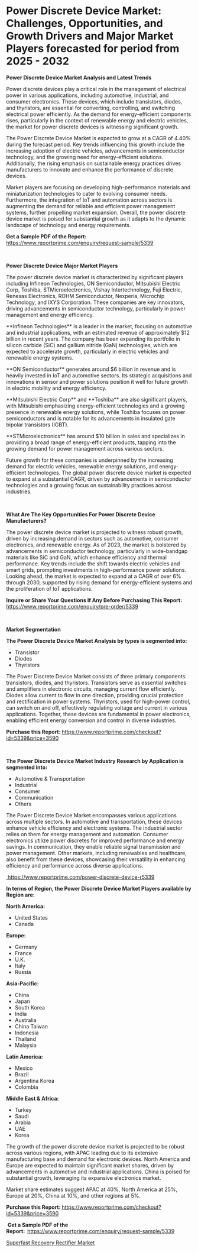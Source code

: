 <p><h1>Power Discrete Device Market: Challenges, Opportunities, and Growth Drivers and Major Market Players forecasted for period from 2025 - 2032</h1></p><p><strong>Power Discrete Device Market Analysis and Latest Trends</strong></p>
<p><p>Power discrete devices play a critical role in the management of electrical power in various applications, including automotive, industrial, and consumer electronics. These devices, which include transistors, diodes, and thyristors, are essential for converting, controlling, and switching electrical power efficiently. As the demand for energy-efficient components rises, particularly in the context of renewable energy and electric vehicles, the market for power discrete devices is witnessing significant growth.</p><p>The Power Discrete Device Market is expected to grow at a CAGR of 4.40% during the forecast period. Key trends influencing this growth include the increasing adoption of electric vehicles, advancements in semiconductor technology, and the growing need for energy-efficient solutions. Additionally, the rising emphasis on sustainable energy practices drives manufacturers to innovate and enhance the performance of discrete devices.</p><p>Market players are focusing on developing high-performance materials and miniaturization technologies to cater to evolving consumer needs. Furthermore, the integration of IoT and automation across sectors is augmenting the demand for reliable and efficient power management systems, further propelling market expansion. Overall, the power discrete device market is poised for substantial growth as it adapts to the dynamic landscape of technology and energy requirements.</p></p>
<p><strong>Get a Sample PDF of the Report:&nbsp;</strong> <a href="https://www.reportprime.com/enquiry/request-sample/5339?utm_campaign=2462&utm_medium=2&utm_source=Github&utm_content=ia&utm_term=19032025&utm_id=power-discrete-device">https://www.reportprime.com/enquiry/request-sample/5339</a></p>
<p>&nbsp;</p>
<p><strong>Power Discrete Device Major Market Players</strong></p>
<p><p>The power discrete device market is characterized by significant players including Infineon Technologies, ON Semiconductor, Mitsubishi Electric Corp, Toshiba, STMicroelectronics, Vishay Intertechnology, Fuji Electric, Renesas Electronics, ROHM Semiconductor, Nexperia, Microchip Technology, and IXYS Corporation. These companies are key innovators, driving advancements in semiconductor technology, particularly in power management and energy efficiency.</p><p>**Infineon Technologies** is a leader in the market, focusing on automotive and industrial applications, with an estimated revenue of approximately $12 billion in recent years. The company has been expanding its portfolio in silicon carbide (SiC) and gallium nitride (GaN) technologies, which are expected to accelerate growth, particularly in electric vehicles and renewable energy systems.</p><p>**ON Semiconductor** generates around $6 billion in revenue and is heavily invested in IoT and automotive sectors. Its strategic acquisitions and innovations in sensor and power solutions position it well for future growth in electric mobility and energy efficiency.</p><p>**Mitsubishi Electric Corp** and **Toshiba** are also significant players, with Mitsubishi emphasizing energy-efficient technologies and a growing presence in renewable energy solutions, while Toshiba focuses on power semiconductors and is notable for its advancements in insulated gate bipolar transistors (IGBT).</p><p>**STMicroelectronics** has around $10 billion in sales and specializes in providing a broad range of energy-efficient products, tapping into the growing demand for power management across various sectors.</p><p>Future growth for these companies is underpinned by the increasing demand for electric vehicles, renewable energy solutions, and energy-efficient technologies. The global power discrete device market is expected to expand at a substantial CAGR, driven by advancements in semiconductor technologies and a growing focus on sustainability practices across industries.</p></p>
<p>&nbsp;</p>
<p><strong>What Are The Key Opportunities For Power Discrete Device Manufacturers?</strong></p>
<p><p>The power discrete device market is projected to witness robust growth, driven by increasing demand in sectors such as automotive, consumer electronics, and renewable energy. As of 2023, the market is bolstered by advancements in semiconductor technology, particularly in wide-bandgap materials like SiC and GaN, which enhance efficiency and thermal performance. Key trends include the shift towards electric vehicles and smart grids, prompting investments in high-performance power solutions. Looking ahead, the market is expected to expand at a CAGR of over 6% through 2030, supported by rising demand for energy-efficient systems and the proliferation of IoT applications.</p></p>
<p><strong>Inquire or Share Your Questions If Any Before Purchasing This Report:</strong> <a href="https://www.reportprime.com/enquiry/pre-order/5339?utm_campaign=2462&utm_medium=2&utm_source=Github&utm_content=ia&utm_term=19032025&utm_id=power-discrete-device">https://www.reportprime.com/enquiry/pre-order/5339</a></p>
<p>&nbsp;</p>
<p><strong>Market Segmentation</strong></p>
<p><strong>The Power Discrete Device Market Analysis by types is segmented into:</strong></p>
<p><ul><li>Transistor</li><li>Diodes</li><li>Thyristors</li></ul></p>
<p><p>The Power Discrete Device Market consists of three primary components: transistors, diodes, and thyristors. Transistors serve as essential switches and amplifiers in electronic circuits, managing current flow efficiently. Diodes allow current to flow in one direction, providing crucial protection and rectification in power systems. Thyristors, used for high-power control, can switch on and off, effectively regulating voltage and current in various applications. Together, these devices are fundamental in power electronics, enabling efficient energy conversion and control in diverse industries.</p></p>
<p><strong>Purchase this Report:&nbsp;</strong><a href="https://www.reportprime.com/checkout?id=5339&price=3590&utm_campaign=2462&utm_medium=2&utm_source=Github&utm_content=ia&utm_term=19032025&utm_id=power-discrete-device">https://www.reportprime.com/checkout?id=5339&price=3590</a></p>
<p>&nbsp;</p>
<p><strong>The Power Discrete Device Market Industry Research by Application is segmented into:</strong></p>
<p><ul><li>Automotive & Transportation</li><li>Industrial</li><li>Consumer</li><li>Communication</li><li>Others</li></ul></p>
<p><p>The Power Discrete Device Market encompasses various applications across multiple sectors. In automotive and transportation, these devices enhance vehicle efficiency and electronic systems. The industrial sector relies on them for energy management and automation. Consumer electronics utilize power discretes for improved performance and energy savings. In communication, they enable reliable signal transmission and power management. Other markets, including renewables and healthcare, also benefit from these devices, showcasing their versatility in enhancing efficiency and performance across diverse applications.</p></p>
<p><a href="https://www.reportprime.com/power-discrete-device-r5339?utm_campaign=2462&utm_medium=2&utm_source=Github&utm_content=ia&utm_term=19032025&utm_id=power-discrete-device">&nbsp;https://www.reportprime.com/power-discrete-device-r5339</a></p>
<p><strong>In terms of Region, the Power Discrete Device Market Players available by Region are:</strong></p>
<p>
    <p> <strong> North America: </strong>
        <ul>
            <li>United States</li>
            <li>Canada</li>
        </ul>
        </p> 
    <p> <strong> Europe: </strong>
        <ul>
            <li>Germany</li>
            <li>France</li>
            <li>U.K.</li>
            <li>Italy</li>
            <li>Russia</li>
        </ul>
        </p> 
    <p> <strong> Asia-Pacific: </strong>
        <ul>
            <li>China</li>
            <li>Japan</li>
            <li>South Korea</li>
            <li>India</li>
            <li>Australia</li>
            <li>China Taiwan</li>
            <li>Indonesia</li>
            <li>Thailand</li>
            <li>Malaysia</li>
        </ul>
        </p> 
    <p> <strong> Latin America: </strong>
        <ul>
            <li>Mexico</li>
            <li>Brazil</li>
            <li>Argentina Korea</li>
            <li>Colombia</li>
        </ul>
        </p> 
    <p> <strong> Middle East & Africa: </strong>
        <ul>
            <li>Turkey</li>
            <li>Saudi</li>
            <li>Arabia</li>
            <li>UAE</li>
            <li>Korea</li>
        </ul>
    </p>
    </p>
<p><p>The growth of the power discrete device market is projected to be robust across various regions, with APAC leading due to its extensive manufacturing base and demand for electronic devices. North America and Europe are expected to maintain significant market shares, driven by advancements in automotive and industrial applications. China is poised for substantial growth, leveraging its expansive electronics market. </p><p>Market share estimates suggest APAC at 40%, North America at 25%, Europe at 20%, China at 10%, and other regions at 5%.</p></p>
<p><strong>Purchase this Report: </strong><a href="https://www.reportprime.com/checkout?id=5339&price=3590&utm_campaign=2462&utm_medium=2&utm_source=Github&utm_content=ia&utm_term=19032025&utm_id=power-discrete-device">https://www.reportprime.com/checkout?id=5339&price=3590</a></p>
<p>&nbsp;<strong>Get a Sample PDF of the Report:&nbsp;&nbsp;</strong><a href="https://www.reportprime.com/enquiry/request-sample/5339?utm_campaign=2462&utm_medium=2&utm_source=Github&utm_content=ia&utm_term=19032025&utm_id=power-discrete-device">https://www.reportprime.com/enquiry/request-sample/5339</a></p>
<p><strong></strong></p>
<p><p><a href="https://github.com/kathiestrine5ty/Market-Research-Report-List-1/blob/main/superfast-recovery-rectifier-market.md?utm_campaign=2462&utm_medium=2&utm_source=Github&utm_content=ia&utm_term=19032025&utm_id=power-discrete-device">Superfast Recovery Rectifier Market</a></p></p>